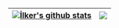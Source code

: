 | <a href="https://github.com/ilkermeliksitki/github-readme-stats"><img align="center" src="https://github-readme-stats.vercel.app/api?username=ilkermeliksitki&show_icons=true&include_all_commits=true&theme=buefy&hide_border=true" alt="İlker's github stats" /></a> | <a href="https://github.com/ilkermeliksitki/github-readme-stats"><img align="center" src="https://github-readme-stats.vercel.app/api/top-langs/?username=ilkermeliksitki&layout=compact&theme=buefy&hide_border=true" /></a> |
| ---- | ---- |
